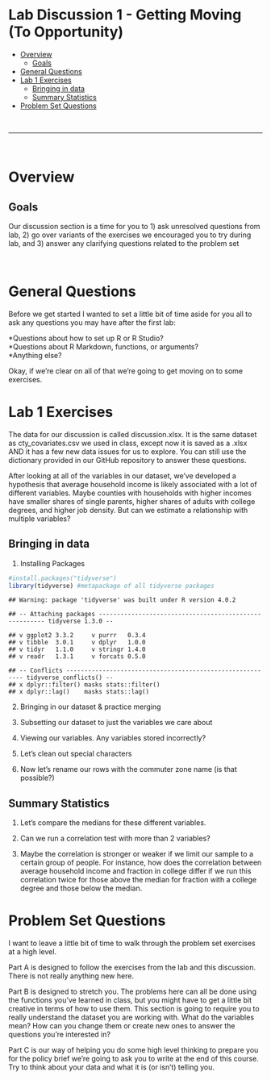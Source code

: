 Lab Discussion 1 - Getting Moving (To Opportunity)
================

  - [Overview](#overview)
      - [Goals](#goals)
  - [General Questions](#general-questions)
  - [Lab 1 Exercises](#lab-1-exercises)
      - [Bringing in data](#bringing-in-data)
      - [Summary Statistics](#summary-statistics)
  - [Problem Set Questions](#problem-set-questions)

<br>

<hr>

<br>

# Overview

## Goals

Our discussion section is a time for you to 1) ask unresolved questions
from lab, 2) go over variants of the exercises we encouraged you to try
during lab, and 3) answer any clarifying questions related to the
problem set

<br>

# General Questions

Before we get started I wanted to set a little bit of time aside for you
all to ask any questions you may have after the first lab:

*Questions about how to set up R or R Studio?  
*Questions about R Markdown, functions, or arguments?  
\*Anything else?

Okay, if we’re clear on all of that we’re going to get moving on to some
exercises.

# Lab 1 Exercises

The data for our discussion is called discussion.xlsx. It is the same
dataset as cty\_covariates.csv we used in class, except now it is saved
as a .xlsx AND it has a few new data issues for us to explore. You can
still use the dictionary provided in our GitHub repository to answer
these questions.

After looking at all of the variables in our dataset, we’ve developed a
hypothesis that average household income is likely associated with a lot
of different variables. Maybe counties with households with higher
incomes have smaller shares of single parents, higher shares of adults
with college degrees, and higher job density. But can we estimate a
relationship with multiple variables?

## Bringing in data

1.  Installing Packages

<!-- end list -->

``` r
#install.packages("tidyverse")
library(tidyverse) #metapackage of all tidyverse packages
```

    ## Warning: package 'tidyverse' was built under R version 4.0.2

    ## -- Attaching packages ------------------------------------------------------- tidyverse 1.3.0 --

    ## v ggplot2 3.3.2     v purrr   0.3.4
    ## v tibble  3.0.1     v dplyr   1.0.0
    ## v tidyr   1.1.0     v stringr 1.4.0
    ## v readr   1.3.1     v forcats 0.5.0

    ## -- Conflicts ---------------------------------------------------------- tidyverse_conflicts() --
    ## x dplyr::filter() masks stats::filter()
    ## x dplyr::lag()    masks stats::lag()

2.  Bringing in our dataset & practice merging

3.  Subsetting our dataset to just the variables we care about

4.  Viewing our variables. Any variables stored incorrectly?

5.  Let’s clean out special characters

6.  Now let’s rename our rows with the commuter zone name (is that possible?)

## Summary Statistics

1.  Let’s compare the medians for these different variables.

2.  Can we run a correlation test with more than 2 variables?

3.  Maybe the correlation is stronger or weaker if we limit our sample
    to a certain group of people. For instance, how does the correlation
    between average household income and fraction in college differ if
    we run this correlation twice for those above the median for
    fraction with a college degree and those below the median.

# Problem Set Questions

I want to leave a little bit of time to walk through the problem set
exercises at a high level.

Part A is designed to follow the exercises from the lab and this
discussion. There is not really anything new here.

Part B is designed to stretch you. The problems here can all be done
using the functions you’ve learned in class, but you might have to get a
little bit creative in terms of how to use them. This section is going
to require you to really understand the dataset you are working with.
What do the variables mean? How can you change them or create new ones
to answer the questions you’re interested in?

Part C is our way of helping you do some high level thinking to prepare
you for the policy brief we’re going to ask you to write at the end of
this course. Try to think about your data and what it is (or isn’t)
telling you.
